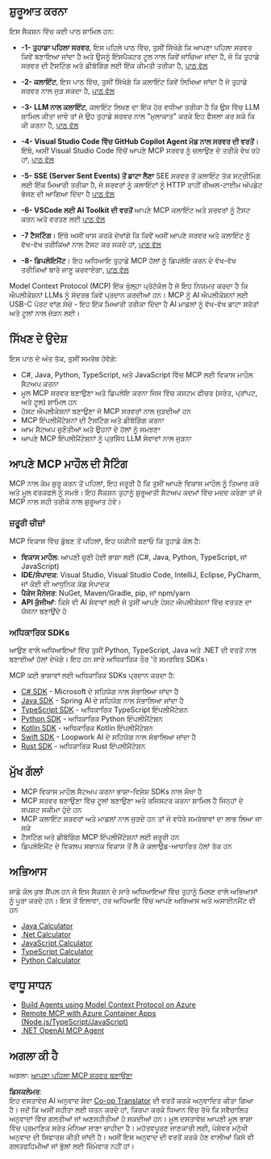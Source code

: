<!--
CO_OP_TRANSLATOR_METADATA:
{
  "original_hash": "b547c992c056d4296d641ed8ec2cc4cb",
  "translation_date": "2025-06-02T17:28:23+00:00",
  "source_file": "03-GettingStarted/README.md",
  "language_code": "pa"
}
-->
## ਸ਼ੁਰੂਆਤ ਕਰਨਾ  

ਇਸ ਸੈਕਸ਼ਨ ਵਿੱਚ ਕਈ ਪਾਠ ਸ਼ਾਮਿਲ ਹਨ:

- **-1- ਤੁਹਾਡਾ ਪਹਿਲਾ ਸਰਵਰ**, ਇਸ ਪਹਿਲੇ ਪਾਠ ਵਿੱਚ, ਤੁਸੀਂ ਸਿੱਖੋਗੇ ਕਿ ਆਪਣਾ ਪਹਿਲਾ ਸਰਵਰ ਕਿਵੇਂ ਬਣਾਇਆ ਜਾਂਦਾ ਹੈ ਅਤੇ ਉਸਨੂੰ ਇੰਸਪੈਕਟਰ ਟੂਲ ਨਾਲ ਕਿਵੇਂ ਜਾਂਚਿਆ ਜਾਂਦਾ ਹੈ, ਜੋ ਕਿ ਤੁਹਾਡੇ ਸਰਵਰ ਦੀ ਟੈਸਟਿੰਗ ਅਤੇ ਡੀਬੱਗਿੰਗ ਲਈ ਇੱਕ ਕੀਮਤੀ ਤਰੀਕਾ ਹੈ, [ਪਾਠ ਵੱਲ](/03-GettingStarted/01-first-server/README.md)

- **-2- ਕਲਾਇੰਟ**, ਇਸ ਪਾਠ ਵਿੱਚ, ਤੁਸੀਂ ਸਿੱਖੋਗੇ ਕਿ ਕਲਾਇੰਟ ਕਿਵੇਂ ਲਿਖਿਆ ਜਾਂਦਾ ਹੈ ਜੋ ਤੁਹਾਡੇ ਸਰਵਰ ਨਾਲ ਜੁੜ ਸਕਦਾ ਹੈ, [ਪਾਠ ਵੱਲ](/03-GettingStarted/02-client/README.md)

- **-3- LLM ਨਾਲ ਕਲਾਇੰਟ**, ਕਲਾਇੰਟ ਲਿਖਣ ਦਾ ਇੱਕ ਹੋਰ ਵਧੀਆ ਤਰੀਕਾ ਹੈ ਕਿ ਉਸ ਵਿੱਚ LLM ਸ਼ਾਮਿਲ ਕੀਤਾ ਜਾਵੇ ਤਾਂ ਜੋ ਉਹ ਤੁਹਾਡੇ ਸਰਵਰ ਨਾਲ "ਮੁਲਾਕਾਤ" ਕਰਕੇ ਇਹ ਫੈਸਲਾ ਕਰ ਸਕੇ ਕਿ ਕੀ ਕਰਨਾ ਹੈ, [ਪਾਠ ਵੱਲ](/03-GettingStarted/03-llm-client/README.md)

- **-4- Visual Studio Code ਵਿੱਚ GitHub Copilot Agent ਮੋਡ ਨਾਲ ਸਰਵਰ ਦੀ ਵਰਤੋਂ**। ਇੱਥੇ, ਅਸੀਂ Visual Studio Code ਵਿੱਚੋਂ ਆਪਣੇ MCP ਸਰਵਰ ਨੂੰ ਚਲਾਉਣ ਦੇ ਤਰੀਕੇ ਵੇਖ ਰਹੇ ਹਾਂ, [ਪਾਠ ਵੱਲ](/03-GettingStarted/04-vscode/README.md)

- **-5- SSE (Server Sent Events) ਤੋਂ ਡਾਟਾ ਲੈਣਾ** SEE ਸਰਵਰ ਤੋਂ ਕਲਾਇੰਟ ਤੱਕ ਸਟ੍ਰੀਮਿੰਗ ਲਈ ਇੱਕ ਮਿਆਰੀ ਤਰੀਕਾ ਹੈ, ਜੋ ਸਰਵਰਾਂ ਨੂੰ ਕਲਾਇੰਟਾਂ ਨੂੰ HTTP ਰਾਹੀਂ ਰੀਅਲ-ਟਾਈਮ ਅੱਪਡੇਟ ਭੇਜਣ ਦੀ ਆਗਿਆ ਦਿੰਦਾ ਹੈ [ਪਾਠ ਵੱਲ](/03-GettingStarted/05-sse-server/README.md)

- **-6- VSCode ਲਈ AI Toolkit ਦੀ ਵਰਤੋਂ** ਆਪਣੇ MCP ਕਲਾਇੰਟ ਅਤੇ ਸਰਵਰਾਂ ਨੂੰ ਟੈਸਟ ਕਰਨ ਅਤੇ ਵਰਤਣ ਲਈ [ਪਾਠ ਵੱਲ](/03-GettingStarted/06-aitk/README.md)

- **-7 ਟੈਸਟਿੰਗ**। ਇੱਥੇ ਅਸੀਂ ਖਾਸ ਕਰਕੇ ਦੇਖਾਂਗੇ ਕਿ ਕਿਵੇਂ ਅਸੀਂ ਆਪਣੇ ਸਰਵਰ ਅਤੇ ਕਲਾਇੰਟ ਨੂੰ ਵੱਖ-ਵੱਖ ਤਰੀਕਿਆਂ ਨਾਲ ਟੈਸਟ ਕਰ ਸਕਦੇ ਹਾਂ, [ਪਾਠ ਵੱਲ](/03-GettingStarted/07-testing/README.md)

- **-8- ਡਿਪਲੋਇਮੈਂਟ**। ਇਹ ਅਧਿਆਇ ਤੁਹਾਡੇ MCP ਹੱਲਾਂ ਨੂੰ ਡਿਪਲੋਇ ਕਰਨ ਦੇ ਵੱਖ-ਵੱਖ ਤਰੀਕਿਆਂ ਬਾਰੇ ਜਾਣੂ ਕਰਵਾਏਗਾ, [ਪਾਠ ਵੱਲ](/03-GettingStarted/08-deployment/README.md)


Model Context Protocol (MCP) ਇੱਕ ਖੁੱਲ੍ਹਾ ਪ੍ਰੋਟੋਕੋਲ ਹੈ ਜੋ ਇਹ ਨਿਯਮਤ ਕਰਦਾ ਹੈ ਕਿ ਐਪਲੀਕੇਸ਼ਨਾਂ LLMs ਨੂੰ ਸੰਦਰਭ ਕਿਵੇਂ ਪ੍ਰਦਾਨ ਕਰਦੀਆਂ ਹਨ। MCP ਨੂੰ AI ਐਪਲੀਕੇਸ਼ਨਾਂ ਲਈ USB-C ਪੋਰਟ ਵਾਂਗ ਸੋਚੋ - ਇਹ ਇੱਕ ਮਿਆਰੀ ਤਰੀਕਾ ਦਿੰਦਾ ਹੈ AI ਮਾਡਲਾਂ ਨੂੰ ਵੱਖ-ਵੱਖ ਡਾਟਾ ਸਰੋਤਾਂ ਅਤੇ ਟੂਲਾਂ ਨਾਲ ਜੋੜਨ ਲਈ।

## ਸਿੱਖਣ ਦੇ ਉਦੇਸ਼

ਇਸ ਪਾਠ ਦੇ ਅੰਤ ਤੱਕ, ਤੁਸੀਂ ਸਮਰੱਥ ਹੋਵੋਗੇ:

- C#, Java, Python, TypeScript, ਅਤੇ JavaScript ਵਿੱਚ MCP ਲਈ ਵਿਕਾਸ ਮਾਹੌਲ ਸੈਟਅਪ ਕਰਨਾ
- ਮੂਲ MCP ਸਰਵਰ ਬਣਾਉਣਾ ਅਤੇ ਡਿਪਲੋਇ ਕਰਨਾ ਜਿਸ ਵਿੱਚ ਕਸਟਮ ਫੀਚਰ (ਸਰੋਤ, ਪ੍ਰਾਂਪਟ, ਅਤੇ ਟੂਲ) ਸ਼ਾਮਿਲ ਹਨ
- ਹੋਸਟ ਐਪਲੀਕੇਸ਼ਨਾਂ ਬਣਾਉਣਾ ਜੋ MCP ਸਰਵਰਾਂ ਨਾਲ ਜੁੜਦੀਆਂ ਹਨ
- MCP ਇੰਪਲੀਮੈਂਟੇਸ਼ਨਾਂ ਦੀ ਟੈਸਟਿੰਗ ਅਤੇ ਡੀਬੱਗਿੰਗ ਕਰਨਾ
- ਆਮ ਸੈਟਅਪ ਚੁਣੌਤੀਆਂ ਅਤੇ ਉਹਨਾਂ ਦੇ ਹੱਲਾਂ ਨੂੰ ਸਮਝਣਾ
- ਆਪਣੇ MCP ਇੰਪਲੀਮੈਂਟੇਸ਼ਨਾਂ ਨੂੰ ਪ੍ਰਸਿੱਧ LLM ਸੇਵਾਵਾਂ ਨਾਲ ਜੁੜਨਾ

## ਆਪਣੇ MCP ਮਾਹੌਲ ਦੀ ਸੈਟਿੰਗ

MCP ਨਾਲ ਕੰਮ ਸ਼ੁਰੂ ਕਰਨ ਤੋਂ ਪਹਿਲਾਂ, ਇਹ ਜਰੂਰੀ ਹੈ ਕਿ ਤੁਸੀਂ ਆਪਣੇ ਵਿਕਾਸ ਮਾਹੌਲ ਨੂੰ ਤਿਆਰ ਕਰੋ ਅਤੇ ਮੂਲ ਵਰਕਫਲੋ ਨੂੰ ਸਮਝੋ। ਇਹ ਸੈਕਸ਼ਨ ਤੁਹਾਨੂੰ ਸ਼ੁਰੂਆਤੀ ਸੈਟਅਪ ਕਦਮਾਂ ਵਿੱਚ ਮਦਦ ਕਰੇਗਾ ਤਾਂ ਜੋ MCP ਨਾਲ ਸਹੀ ਤਰੀਕੇ ਨਾਲ ਸ਼ੁਰੂਆਤ ਹੋਵੇ।

### ਜ਼ਰੂਰੀ ਚੀਜ਼ਾਂ

MCP ਵਿਕਾਸ ਵਿੱਚ ਡੁੱਬਣ ਤੋਂ ਪਹਿਲਾਂ, ਇਹ ਯਕੀਨੀ ਬਣਾਓ ਕਿ ਤੁਹਾਡੇ ਕੋਲ ਹੈ:

- **ਵਿਕਾਸ ਮਾਹੌਲ**: ਆਪਣੀ ਚੁਣੀ ਹੋਈ ਭਾਸ਼ਾ ਲਈ (C#, Java, Python, TypeScript, ਜਾਂ JavaScript)
- **IDE/ਸੰਪਾਦਕ**: Visual Studio, Visual Studio Code, IntelliJ, Eclipse, PyCharm, ਜਾਂ ਕੋਈ ਵੀ ਆਧੁਨਿਕ ਕੋਡ ਸੰਪਾਦਕ
- **ਪੈਕੇਜ ਮੈਨੇਜਰ**: NuGet, Maven/Gradle, pip, ਜਾਂ npm/yarn
- **API ਕੁੰਜੀਆਂ**: ਕਿਸੇ ਵੀ AI ਸੇਵਾਵਾਂ ਲਈ ਜੋ ਤੁਸੀਂ ਆਪਣੇ ਹੋਸਟ ਐਪਲੀਕੇਸ਼ਨਾਂ ਵਿੱਚ ਵਰਤਣ ਦਾ ਯੋਜਨਾ ਬਣਾਉਂਦੇ ਹੋ


### ਅਧਿਕਾਰਿਕ SDKs

ਆਉਣ ਵਾਲੇ ਅਧਿਆਇਆਂ ਵਿੱਚ ਤੁਸੀਂ Python, TypeScript, Java ਅਤੇ .NET ਦੀ ਵਰਤੋਂ ਨਾਲ ਬਣਾਈਆਂ ਹੱਲਾਂ ਦੇਖੋਗੇ। ਇਹ ਹਨ ਸਾਰੇ ਅਧਿਕਾਰਿਕ ਤੌਰ 'ਤੇ ਸਮਰਥਿਤ SDKs।

MCP ਕਈ ਭਾਸ਼ਾਵਾਂ ਲਈ ਅਧਿਕਾਰਿਕ SDKs ਪ੍ਰਦਾਨ ਕਰਦਾ ਹੈ:
- [C# SDK](https://github.com/modelcontextprotocol/csharp-sdk) - Microsoft ਦੇ ਸਹਿਯੋਗ ਨਾਲ ਸੰਭਾਲਿਆ ਜਾਂਦਾ ਹੈ
- [Java SDK](https://github.com/modelcontextprotocol/java-sdk) - Spring AI ਦੇ ਸਹਿਯੋਗ ਨਾਲ ਸੰਭਾਲਿਆ ਜਾਂਦਾ ਹੈ
- [TypeScript SDK](https://github.com/modelcontextprotocol/typescript-sdk) - ਅਧਿਕਾਰਿਕ TypeScript ਇੰਪਲੀਮੈਂਟੇਸ਼ਨ
- [Python SDK](https://github.com/modelcontextprotocol/python-sdk) - ਅਧਿਕਾਰਿਕ Python ਇੰਪਲੀਮੈਂਟੇਸ਼ਨ
- [Kotlin SDK](https://github.com/modelcontextprotocol/kotlin-sdk) - ਅਧਿਕਾਰਿਕ Kotlin ਇੰਪਲੀਮੈਂਟੇਸ਼ਨ
- [Swift SDK](https://github.com/modelcontextprotocol/swift-sdk) - Loopwork AI ਦੇ ਸਹਿਯੋਗ ਨਾਲ ਸੰਭਾਲਿਆ ਜਾਂਦਾ ਹੈ
- [Rust SDK](https://github.com/modelcontextprotocol/rust-sdk) - ਅਧਿਕਾਰਿਕ Rust ਇੰਪਲੀਮੈਂਟੇਸ਼ਨ

## ਮੁੱਖ ਗੱਲਾਂ

- MCP ਵਿਕਾਸ ਮਾਹੌਲ ਸੈਟਅਪ ਕਰਨਾ ਭਾਸ਼ਾ-ਵਿਸ਼ੇਸ਼ SDKs ਨਾਲ ਸੌਖਾ ਹੈ
- MCP ਸਰਵਰ ਬਣਾਉਣਾ ਵਿੱਚ ਟੂਲਾਂ ਬਣਾਉਣਾ ਅਤੇ ਰਜਿਸਟਰ ਕਰਨਾ ਸ਼ਾਮਿਲ ਹੈ ਜਿਨ੍ਹਾਂ ਦੇ ਸਪਸ਼ਟ ਸਕੀਮਾ ਹੁੰਦੇ ਹਨ
- MCP ਕਲਾਇੰਟ ਸਰਵਰਾਂ ਅਤੇ ਮਾਡਲਾਂ ਨਾਲ ਜੁੜਦੇ ਹਨ ਤਾਂ ਜੋ ਵਧੇਰੇ ਸਮਰੱਥਾਵਾਂ ਦਾ ਲਾਭ ਲਿਆ ਜਾ ਸਕੇ
- ਟੈਸਟਿੰਗ ਅਤੇ ਡੀਬੱਗਿੰਗ MCP ਇੰਪਲੀਮੈਂਟੇਸ਼ਨਾਂ ਲਈ ਜ਼ਰੂਰੀ ਹਨ
- ਡਿਪਲੋਇਮੈਂਟ ਦੇ ਵਿਕਲਪ ਸਥਾਨਕ ਵਿਕਾਸ ਤੋਂ ਲੈ ਕੇ ਕਲਾਉਡ-ਆਧਾਰਿਤ ਹੱਲਾਂ ਤੱਕ ਹਨ

## ਅਭਿਆਸ

ਸਾਡੇ ਕੋਲ ਕੁਝ ਸੈਂਪਲ ਹਨ ਜੋ ਇਸ ਸੈਕਸ਼ਨ ਦੇ ਸਾਰੇ ਅਧਿਆਇਆਂ ਵਿੱਚ ਤੁਹਾਨੂੰ ਮਿਲਣ ਵਾਲੇ ਅਭਿਆਸਾਂ ਨੂੰ ਪੂਰਾ ਕਰਦੇ ਹਨ। ਇਸ ਤੋਂ ਇਲਾਵਾ, ਹਰ ਅਧਿਆਇ ਵਿੱਚ ਆਪਣੇ ਅਭਿਆਸ ਅਤੇ ਅਸਾਈਨਮੈਂਟ ਵੀ ਹਨ

- [Java Calculator](./samples/java/calculator/README.md)
- [.Net Calculator](../../../03-GettingStarted/samples/csharp)
- [JavaScript Calculator](./samples/javascript/README.md)
- [TypeScript Calculator](./samples/typescript/README.md)
- [Python Calculator](../../../03-GettingStarted/samples/python)

## ਵਾਧੂ ਸਾਧਨ

- [Build Agents using Model Context Protocol on Azure](https://learn.microsoft.com/azure/developer/ai/intro-agents-mcp)
- [Remote MCP with Azure Container Apps (Node.js/TypeScript/JavaScript)](https://learn.microsoft.com/samples/azure-samples/mcp-container-ts/mcp-container-ts/)
- [.NET OpenAI MCP Agent](https://learn.microsoft.com/samples/azure-samples/openai-mcp-agent-dotnet/openai-mcp-agent-dotnet/)

## ਅਗਲਾ ਕੀ ਹੈ

ਅਗਲਾ: [ਆਪਣਾ ਪਹਿਲਾ MCP ਸਰਵਰ ਬਣਾਉਣਾ](/03-GettingStarted/01-first-server/README.md)

**ਡਿਸਕਲੇਮਰ**:  
ਇਹ ਦਸਤਾਵੇਜ਼ AI ਅਨੁਵਾਦ ਸੇਵਾ [Co-op Translator](https://github.com/Azure/co-op-translator) ਦੀ ਵਰਤੋਂ ਕਰਕੇ ਅਨੁਵਾਦਿਤ ਕੀਤਾ ਗਿਆ ਹੈ। ਜਦੋਂ ਕਿ ਅਸੀਂ ਸਹੀਤਾ ਲਈ ਯਤਨ ਕਰਦੇ ਹਾਂ, ਕਿਰਪਾ ਕਰਕੇ ਧਿਆਨ ਵਿੱਚ ਰੱਖੋ ਕਿ ਸਵੈਚਾਲਿਤ ਅਨੁਵਾਦਾਂ ਵਿੱਚ ਗਲਤੀਆਂ ਜਾਂ ਅਣਸਹੀਤੀਆਂ ਹੋ ਸਕਦੀਆਂ ਹਨ। ਮੂਲ ਦਸਤਾਵੇਜ਼ ਆਪਣੀ ਮੂਲ ਭਾਸ਼ਾ ਵਿੱਚ ਪ੍ਰਮਾਣਿਕ ਸਰੋਤ ਮੰਨਿਆ ਜਾਣਾ ਚਾਹੀਦਾ ਹੈ। ਮਹੱਤਵਪੂਰਣ ਜਾਣਕਾਰੀ ਲਈ, ਪੇਸ਼ੇਵਰ ਮਨੁੱਖੀ ਅਨੁਵਾਦ ਦੀ ਸਿਫਾਰਸ਼ ਕੀਤੀ ਜਾਂਦੀ ਹੈ। ਅਸੀਂ ਇਸ ਅਨੁਵਾਦ ਦੀ ਵਰਤੋਂ ਕਰਕੇ ਹੋਣ ਵਾਲੀਆਂ ਕਿਸੇ ਵੀ ਗਲਤਫਹਿਮੀਆਂ ਜਾਂ ਭੁੱਲਾਂ ਲਈ ਜ਼ਿੰਮੇਵਾਰ ਨਹੀਂ ਹਾਂ।